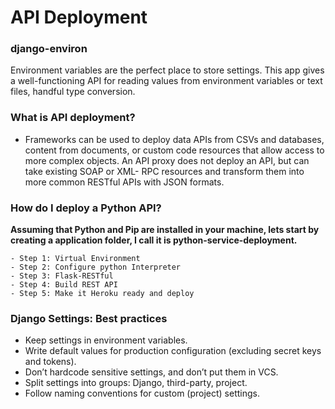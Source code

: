 # API Deployment

### django-environ

Environment variables are the perfect place to store settings. This app gives a well-functioning API for reading values from environment variables or text files, handful type conversion.

### What is API deployment?

- Frameworks can be used to deploy data APIs from CSVs and databases, content from documents, or custom code resources that allow access to more complex objects. An API proxy does not deploy an API, but can take existing SOAP or XML- RPC resources and transform them into more common RESTful APIs with JSON formats.

### How do I deploy a Python API?

**Assuming that Python and Pip are installed in your machine, lets start by creating a application folder, I call it is python-service-deployment.**

    - Step 1: Virtual Environment 
    - Step 2: Configure python Interpreter 
    - Step 3: Flask-RESTful 
    - Step 4: Build REST API
    - Step 5: Make it Heroku ready and deploy

### Django Settings: Best practices

- Keep settings in environment variables.
- Write default values for production configuration (excluding secret keys and tokens).
- Don’t hardcode sensitive settings, and don’t put them in VCS.
- Split settings into groups: Django, third-party, project.
- Follow naming conventions for custom (project) settings.

